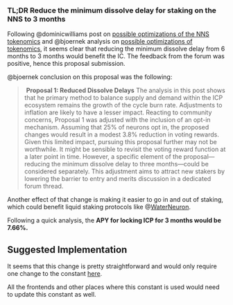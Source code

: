 ### **TL;DR** Reduce the minimum dissolve delay for staking on the NNS to 3 months

Following @dominicwilliams post on [possible optimizations of the NNS tokenomics](https://forum.dfinity.org/t/possible-optimizations-of-nns-tokenomics-updated/30352) and @bjoernek analysis on [possible optimizations of tokenomics](https://forum.dfinity.org/t/analysis-of-proposals-on-neuron-dissolve-delays-and-exchange-maturity/30890), it seems clear that reducing the minimum dissolve delay from 6 months to 3 months would benefit the IC. The feedback from the forum was positive, hence this proposal submission.

@bjoernek conclusion on this proposal was the following:

> **Proposal 1: Reduced Dissolve Delays** The analysis in this post shows that he primary method to balance supply and demand within the ICP ecosystem remains the growth of the cycle burn rate. Adjustments to inflation are likely to have a lesser impact. Reacting to community concerns, Proposal 1 was adjusted with the inclusion of an opt-in mechanism. Assuming that 25% of neurons opt in, the proposed changes would result in a modest 3.8% reduction in voting rewards. Given this limited impact, pursuing this proposal further may not be worthwhile. It might be sensible to revisit the voting reward function at a later point in time. However, a specific element of the proposal—reducing the minimum dissolve delay to three months—could be considered separately. This adjustment aims to attract new stakers by lowering the barrier to entry and merits discussion in a dedicated forum thread.

Another effect of that change is making it easier to go in and out of staking, which could benefit liquid staking protocols like @[WaterNeuron](https://x.com/WaterNeuron).

Following a quick analysis, the **APY for locking ICP for 3 months would be 7.66%.**

## Suggested Implementation

It seems that this change is pretty straightforward and would only require one change to the constant [here](https://sourcegraph.com/github.com/dfinity/ic/-/blob/rs/nns/governance/src/governance.rs?L157).

All the frontends and other places where this constant is used would need to update this constant as well.